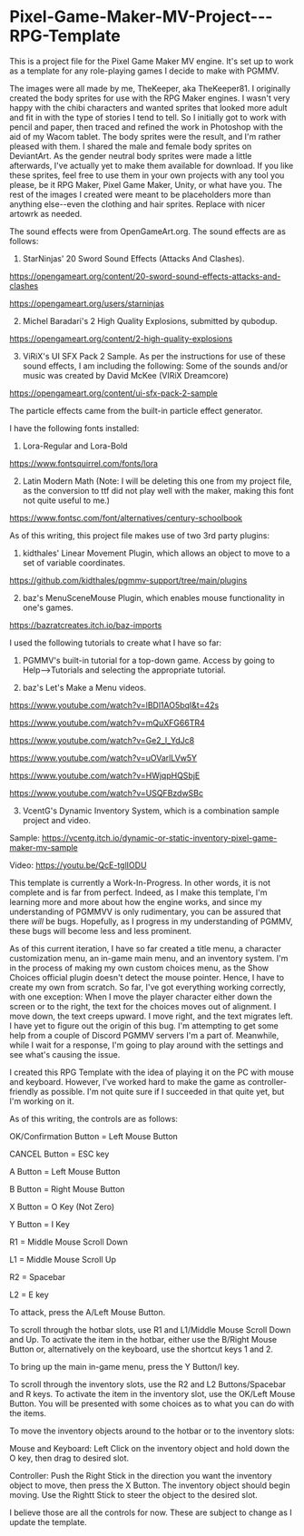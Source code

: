 # Pixel-Game-Maker-MV-Project---RPG-Template
This is a project file for the Pixel Game Maker MV engine. It's set up to work as a template for any role-playing games I decide to make with PGMMV.

The images were all made by me, TheKeeper, aka TheKeeper81. I originally created the body sprites for use with the RPG Maker engines. I wasn't very happy with the chibi characters and wanted sprites that looked more adult and fit in with the type of stories I tend to tell. So I initially got to work with pencil and paper, then traced and refined the work in Photoshop with the aid of my Wacom tablet. The body sprites were the result, and I'm rather pleased with them. I shared the male and female body sprites on DeviantArt. As the gender neutral body sprites were made a little afterwards, I've actually yet to make them available for download. If you like these sprites, feel free to use them in your own projects with any tool you please, be it RPG Maker, Pixel Game Maker, Unity, or what have you. The rest of the images I created were meant to be placeholders more than anything else--even the clothing and hair sprites. Replace with nicer artowrk as needed.

The sound effects were from OpenGameArt.org. The sound effects are as follows:

1) StarNinjas' 20 Sword Sound Effects (Attacks And Clashes).

https://opengameart.org/content/20-sword-sound-effects-attacks-and-clashes

https://opengameart.org/users/starninjas

2) Michel Baradari's 2 High Quality Explosions, submitted by qubodup.

https://opengameart.org/content/2-high-quality-explosions

3) ViRiX's UI SFX Pack 2 Sample. As per the instructions for use of these sound effects, I am including the following: Some of the sounds and/or music was created by David McKee (VIRiX Dreamcore)

https://opengameart.org/content/ui-sfx-pack-2-sample

The particle effects came from the built-in particle effect generator.

I have the following fonts installed:

1) Lora-Regular and Lora-Bold

https://www.fontsquirrel.com/fonts/lora

2) Latin Modern Math (Note: I will be deleting this one from my project file, as the conversion to ttf did not play well with the maker, making this font not quite useful to me.)

https://www.fontsc.com/font/alternatives/century-schoolbook

As of this writing, this project file makes use of two 3rd party plugins:

1) kidthales' Linear Movement Plugin, which allows an object to move to a set of variable coordinates.

https://github.com/kidthales/pgmmv-support/tree/main/plugins

2) baz's MenuSceneMouse Plugin, which enables mouse functionality in one's games.

https://bazratcreates.itch.io/baz-imports

I used the following tutorials to create what I have so far:

1) PGMMV's built-in tutorial for a top-down game. Access by going to Help-->Tutorials and selecting the appropriate tutorial.

2) baz's Let's Make a Menu videos.

https://www.youtube.com/watch?v=lBDl1AO5bqI&t=42s

https://www.youtube.com/watch?v=mQuXFG66TR4

https://www.youtube.com/watch?v=Ge2_l_YdJc8

https://www.youtube.com/watch?v=uOVarlLVw5Y

https://www.youtube.com/watch?v=HWjqpHQSbjE

https://www.youtube.com/watch?v=USQFBzdwSBc

3) VcentG's Dynamic Inventory System, which is a combination sample project and video.

Sample: https://vcentg.itch.io/dynamic-or-static-inventory-pixel-game-maker-mv-sample

Video: https://youtu.be/QcE-tglIODU

This template is currently a Work-In-Progress. In other words, it is not complete and is far from perfect. Indeed, as I make this template, I'm learning more and more about how the engine works, and since my understanding of PGMMVV is only rudimentary, you can be assured that there *will* be bugs. Hopefully, as I progress in my understanding of PGMMV, these bugs will become less and less prominent.

As of this current iteration, I have so far created a title menu, a character customization menu, an in-game main menu, and an inventory system. I'm in the process of making my own custom choices menu, as the Show Choices official plugin doesn't detect the mouse pointer. Hence, I have to create my own from scratch. So far, I've got everything working correctly, with one exception: When I move the player character either down the screen or to the right, the text for the choices moves out of alignment. I move down, the text creeps upward. I move right, and the text migrates left. I have yet to figure out the origin of this bug. I'm attempting to get some help from a couple of Discord PGMMV servers I'm a part of. Meanwhile, while I wait for a response, I'm going to play around with the settings and see what's causing the issue.

I created this RPG Template with the idea of playing it on the PC with mouse and keyboard. However, I've worked hard to make the game as controller-friendly as possible. I'm not quite sure if I succeeded in that quite yet, but I'm working on it.

As of this writing, the controls are as follows:

OK/Confirmation Button = Left Mouse Button

CANCEL Button = ESC key

A Button = Left Mouse Button

B Button = Right Mouse Button

X Button = O Key (Not Zero)

Y Button = I Key

R1 = Middle Mouse Scroll Down

L1 = Middle Mouse Scroll Up

R2 = Spacebar

L2 = E key

To attack, press the A/Left Mouse Button.

To scroll through the hotbar slots, use R1 and L1/Middle Mouse Scroll Down and Up. To activate the item in the hotbar, either use the B/Right Mouse Button or, alternatively on the keyboard, use the shortcut keys 1 and 2.

To bring up the main in-game menu, press the Y Button/I key.

To scroll through the inventory slots, use the R2 and L2 Buttons/Spacebar and R keys. To activate the item in the inventory slot, use the OK/Left Mouse Button. You will be presented with some choices as to what you can do with the items.

To move the inventory objects around to the hotbar or to the inventory slots:

Mouse and Keyboard: Left Click on the inventory object and hold down the O key, then drag to desired slot.

Controller: Push the Right Stick in the direction you want the inventory object to move, then press the X Button. The inventory object should begin moving. Use the Rightt Stick to steer the object to the desired slot.

I believe those are all the controls for now. These are subject to change as I update the template.

